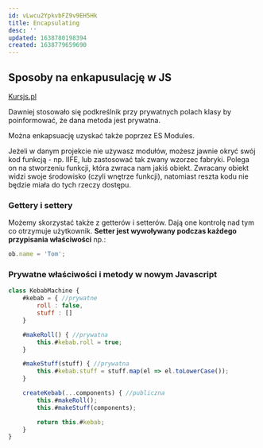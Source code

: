 ```yaml
---
id: vLwcu2YpkvbFZ9v9EH5Hk
title: Encapsulating
desc: ''
updated: 1638780198394
created: 1638779659690
---
```


## Sposoby na enkapusulację w JS

[Kursjs.pl](https://kursjs.pl/kurs/obiekty/obiekty-enkapsulacja.php)

Dawniej stosowało się podkreślnik przy prywatnych polach klasy by poinformować, że dana metoda jest prywatna.

Można enkapsuację uzyskać także poprzez ES Modules.

Jeżeli w danym projekcie nie używasz modułów, możesz jawnie okryć swój kod funkcją - np. IIFE, lub zastosować tak zwany wzorzec fabryki. Polega on na stworzeniu funkcji, która zwraca nam jakiś obiekt. Zwracany obiekt widzi swoje środowisko (czyli wnętrze funkcji), natomiast reszta kodu nie będzie miała do tych rzeczy dostępu.

### Gettery i settery

Możemy skorzystać także z getterów i setterów. Dają one kontrolę nad tym co otrzymuje użytkownik. **Setter jest wywoływany podczas każdego przypisania właściwości** np.: 

```javascript
ob.name = 'Tom';
```

### Prywatne właściwości i metody w nowym Javascript

```javascript
class KebabMachine {
    #kebab = { //prywatne
        roll : false,
        stuff : []
    }

    #makeRoll() { //prywatna
        this.#kebab.roll = true;
    }

    #makeStuff(stuff) { //prywatna
        this.#kebab.stuff = stuff.map(el => el.toLowerCase());
    }

    createKebab(...components) { //publiczna
        this.#makeRoll();
        this.#makeStuff(components);

        return this.#kebab;
    }
}
```
